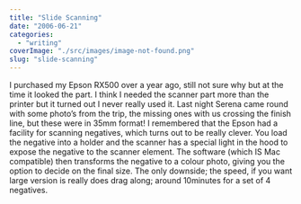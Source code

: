 ```yaml
---
title: "Slide Scanning"
date: "2006-06-21"
categories: 
  - "writing"
coverImage: "./src/images/image-not-found.png"
slug: "slide-scanning"
---
```


I purchased my Epson RX500 over a year ago, still not sure why but at the time it looked the part. I think I needed the scanner part more than the printer but it turned out I never really used it. Last night Serena came round with some photo’s from the trip, the missing ones with us crossing the finish line, but these were in 35mm format! I remembered that the Epson had a facility for scanning negatives, which turns out to be really clever. You load the negative into a holder and the scanner has a special light in the hood to expose the negative to the scanner element. The software (which IS Mac compatible) then transforms the negative to a colour photo, giving you the option to decide on the final size. The only downside; the speed, if you want large version is really does drag along; around 10minutes for a set of 4 negatives.
